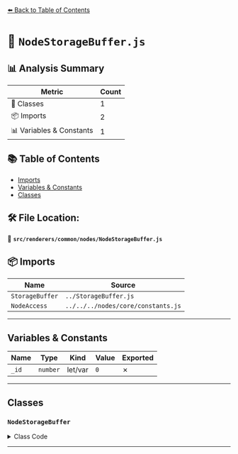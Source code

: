 [⬅️ Back to Table of Contents](../../../../index.md)

# 📄 `NodeStorageBuffer.js`

## 📊 Analysis Summary

| Metric | Count |
|--------|-------|
| 🧱 Classes | 1 |
| 📦 Imports | 2 |
| 📊 Variables & Constants | 1 |

## 📚 Table of Contents

- [Imports](#imports)
- [Variables & Constants](#variables-constants)
- [Classes](#classes)

## 🛠️ File Location:
📂 **`src/renderers/common/nodes/NodeStorageBuffer.js`**

## 📦 Imports

| Name | Source |
|------|--------|
| `StorageBuffer` | `../StorageBuffer.js` |
| `NodeAccess` | `../../../nodes/core/constants.js` |


---

## Variables & Constants

| Name | Type | Kind | Value | Exported |
|------|------|------|-------|----------|
| `_id` | `number` | let/var | `0` | ✗ |


---

## Classes

### `NodeStorageBuffer`

<details><summary>Class Code</summary>

```ts
class NodeStorageBuffer extends StorageBuffer {

	/**
	 * Constructs a new node-based storage buffer.
	 *
	 * @param {StorageBufferNode} nodeUniform - The storage buffer node.
	 * @param {UniformGroupNode} groupNode - The uniform group node.
	 */
	constructor( nodeUniform, groupNode ) {

		super( 'StorageBuffer_' + _id ++, nodeUniform ? nodeUniform.value : null );

		/**
		 * The node uniform.
		 *
		 * @type {StorageBufferNode}
		 */
		this.nodeUniform = nodeUniform;

		/**
		 * The access type.
		 *
		 * @type {string}
		 */
		this.access = nodeUniform ? nodeUniform.access : NodeAccess.READ_WRITE;

		/**
		 * The uniform group node.
		 *
		 * @type {UniformGroupNode}
		 */
		this.groupNode = groupNode;

	}

	/**
	 * The storage buffer.
	 *
	 * @type {BufferAttribute}
	 */
	get buffer() {

		return this.nodeUniform.value;

	}

}
```
</details>


---